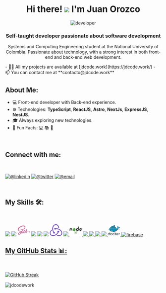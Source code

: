 
<h1 align="center">Hi there! <img src="https://media.giphy.com/media/hvRJCLFzcasrR4ia7z/giphy.gif" width="35"> I'm Juan Orozco</h1>

<div align="center" width="50">
    <img alt="developer" src="https://res.cloudinary.com/dfmkgykqh/image/upload/v1727573759/t8yrjg3pafuoflpejuer.png" width="1200"/>
</div>

<h3 align="center">Self-taught developer passionate about software development</h3>
<p align="center">Systems and Computing Engineering student at the National University of Colombia. Passionate about technology, with a strong interest in both front-end and back-end web development.</p>
- 👨‍💻 All my projects are available at [jdcode.work](https://jdcode.work/)
- 📫 You can contact me at **contacto@jdcode.work**
<br>

## About Me:



- 💻 Front-end developer with Back-end experience.
- ⚙️ Technologies: **TypeScript**, **ReactJS**, **Astro**, **NextJs**, **ExpressJS**, **NestJS**.
- 🎓 Always exploring new technologies.
- 🎉 Fun Facts: 💻 📚 🚀

<br>

## Connect with me:

<br>

[![@linkedin](https://img.icons8.com/fluency/48/000000/linkedin.png "@linkedin")](https://www.linkedin.com/in/jdcodework/) [![@twitter](https://img.icons8.com/fluency/48/000000/twitter-squared.png "@twitter")](https://x.com/JDCodeWork) [![@email](https://img.icons8.com/fluency/48/000000/apple-mail.png "@email")](mailto:contacto@jdcode.work)

<br>

## My Skills 🛠️:

<br>

<img src="https://img.icons8.com/color/48/000000/html-5--v1.png"/> <img src="https://img.icons8.com/color/48/000000/css3.png"/> <img src="https://raw.githubusercontent.com/devicons/devicon/master/icons/sass/sass-original.svg" alt="sass" width="40" height="40"/> <img src="https://img.icons8.com/color/48/000000/tailwindcss.png"/> <img src="https://img.icons8.com/color/48/000000/javascript--v1.png"/> <img src="https://img.icons8.com/color/48/000000/typescript.png"/> <img src="https://raw.githubusercontent.com/devicons/devicon/master/icons/redux/redux-original.svg" alt="redux" width="40" height="40"/> </a> <a href="https://sass-lang.com" target="_blank" rel="noreferrer"> <img src="https://img.icons8.com/color/48/000000/react-native.png"/> <img src="https://raw.githubusercontent.com/devicons/devicon/master/icons/nodejs/nodejs-original-wordmark.svg" alt="nodejs" width="40" height="40"/>  <img src="https://img.icons8.com/fluency/48/000000/express-js.png"/> <img src="https://img.icons8.com/color/48/000000/nestjs.png"/>  <img src="https://img.icons8.com/color/48/000000/postgreesql.png"/> <img src="https://img.icons8.com/color/48/000000/mongodb.png"/> <img src="https://raw.githubusercontent.com/devicons/devicon/master/icons/docker/docker-original-wordmark.svg" alt="docker" width="40" height="40"/> <img src="https://www.vectorlogo.zone/logos/firebase/firebase-icon.svg" alt="firebase" width="40" height="40"/> </a> <a href="https://gulpjs.com" target="_blank" rel="noreferrer">
<br>

## My GitHub Stats 📊:

<br>

[![GitHub Streak](https://github-readme-streak-stats.herokuapp.com?user=JDCodeWork&theme=algolia)](https://git.io/streak-stats) 
<p><img align="center" src="https://github-readme-stats.vercel.app/api/top-langs?username=JDCodeWork&show_icons=true&locale=en&layout=compact&theme=algolia" alt="jdcodework" /></p>

